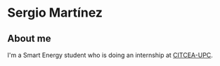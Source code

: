 # Sergio Martínez

## About me

I'm a Smart Energy student who is doing an internship at [CITCEA-UPC](https://www.citcea.upc.edu/ca).